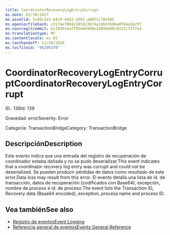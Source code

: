 ```yaml
---
title: CoordinatorRecoveryLogEntryCorrupt
ms.date: 03/30/2017
ms.assetid: 3cd0c3e3-84c8-4d43-a561-a8851c78e565
ms.openlocfilehash: c3174e70d42385923674a3db5f696a0f64eda29f
ms.sourcegitcommit: bc293b14af795e0e999e3304dd40c0222cf2ffe4
ms.translationtype: MT
ms.contentlocale: es-ES
ms.lasthandoff: 11/26/2020
ms.locfileid: "96295370"
---
```

# <a name="coordinatorrecoverylogentrycorrupt"></a><span data-ttu-id="f347d-102">CoordinatorRecoveryLogEntryCorrupt</span><span class="sxs-lookup"><span data-stu-id="f347d-102">CoordinatorRecoveryLogEntryCorrupt</span></span>

<span data-ttu-id="f347d-103">ID.: 139</span><span class="sxs-lookup"><span data-stu-id="f347d-103">Id: 139</span></span>  
  
 <span data-ttu-id="f347d-104">Gravedad: error</span><span class="sxs-lookup"><span data-stu-id="f347d-104">Severity: Error</span></span>  
  
 <span data-ttu-id="f347d-105">Categoría: TransactionBridge</span><span class="sxs-lookup"><span data-stu-id="f347d-105">Category: TransactionBridge</span></span>  
  
## <a name="description"></a><span data-ttu-id="f347d-106">Descripción</span><span class="sxs-lookup"><span data-stu-id="f347d-106">Description</span></span>  

 <span data-ttu-id="f347d-107">Este evento indica que una entrada del registro de recuperación de coordinador estaba dañada y no se pudo deserializar.</span><span class="sxs-lookup"><span data-stu-id="f347d-107">This event indicates that a  coordinator recovery log entry was corrupt and could not be deserialized.</span></span> <span data-ttu-id="f347d-108">Se pueden producir pérdidas de datos como resultado de este error.</span><span class="sxs-lookup"><span data-stu-id="f347d-108">Data loss may result from this error.</span></span> <span data-ttu-id="f347d-109">El evento detalla una lista de id. de transacción, datos de recuperación (codificados con Base64), excepción, nombre de proceso e id. de proceso.</span><span class="sxs-lookup"><span data-stu-id="f347d-109">The event lists the Transaction ID, Recovery data (Base64 encoded), exception, process name and process ID.</span></span>  
  
## <a name="see-also"></a><span data-ttu-id="f347d-110">Vea también</span><span class="sxs-lookup"><span data-stu-id="f347d-110">See also</span></span>

- [<span data-ttu-id="f347d-111">Registro de eventos</span><span class="sxs-lookup"><span data-stu-id="f347d-111">Event Logging</span></span>](index.md)
- [<span data-ttu-id="f347d-112">Referencia general de eventos</span><span class="sxs-lookup"><span data-stu-id="f347d-112">Events General Reference</span></span>](events-general-reference.md)
